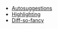 - [Autosuggestions](https://github.com/zsh-users/zsh-autosuggestions/blob/master/INSTALL.md#oh-my-zsh)
- [Highlighting](https://github.com/zsh-users/zsh-syntax-highlighting/blob/master/INSTALL.md)
- [Diff-so-fancy](https://github.com/so-fancy/diff-so-fancy)
<!-- Not technically a zsh plugin LOL -->
